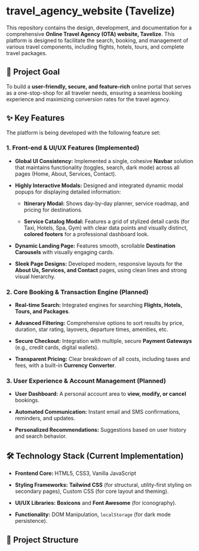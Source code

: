 # travel_agency_website (Tavelize)

This repository contains the design, development, and documentation for a comprehensive **Online Travel Agency (OTA) website, Tavelize**. This platform is designed to facilitate the search, booking, and management of various travel components, including flights, hotels, tours, and complete travel packages.

## 🚀 Project Goal

To build a **user-friendly, secure, and feature-rich** online portal that serves as a one-stop-shop for all traveler needs, ensuring a seamless booking experience and maximizing conversion rates for the travel agency.

## ✨ Key Features

The platform is being developed with the following feature set:

### 1. Front-end & UI/UX Features (Implemented)

* **Global UI Consistency:** Implemented a single, cohesive **Navbar** solution that maintains functionality (toggles, search, dark mode) across all pages (Home, About, Services, Contact).

* **Highly Interactive Modals:** Designed and integrated dynamic modal popups for displaying detailed information:

  * **Itinerary Modal:** Shows day-by-day planner, service roadmap, and pricing for destinations.

  * **Service Catalog Modal:** Features a grid of stylized detail cards (for Taxi, Hotels, Spa, Gym) with clear data points and visually distinct, **colored footers** for a professional dashboard look.

* **Dynamic Landing Page:** Features smooth, scrollable **Destination Carousels** with visually engaging cards.

* **Sleek Page Designs:** Developed modern, responsive layouts for the **About Us, Services, and Contact** pages, using clean lines and strong visual hierarchy.

### 2. Core Booking & Transaction Engine (Planned)

* **Real-time Search:** Integrated engines for searching **Flights, Hotels, Tours, and Packages**.

* **Advanced Filtering:** Comprehensive options to sort results by price, duration, star rating, layovers, departure times, amenities, etc.

* **Secure Checkout:** Integration with multiple, secure **Payment Gateways** (e.g., credit cards, digital wallets).

* **Transparent Pricing:** Clear breakdown of all costs, including taxes and fees, with a built-in **Currency Converter**.

### 3. User Experience & Account Management (Planned)

* **User Dashboard:** A personal account area to **view, modify, or cancel** bookings.

* **Automated Communication:** Instant email and SMS confirmations, reminders, and updates.

* **Personalized Recommendations:** Suggestions based on user history and search behavior.

## 🛠️ Technology Stack (Current Implementation)

* **Frontend Core:** HTML5, CSS3, Vanilla JavaScript

* **Styling Frameworks:** **Tailwind CSS** (for structural, utility-first styling on secondary pages), Custom CSS (for core layout and theming).

* **UI/UX Libraries:** **Boxicons** and **Font Awesome** (for iconography).

* **Functionality:** DOM Manipulation, `localStorage` (for dark mode persistence).

## 📂 Project Structure

